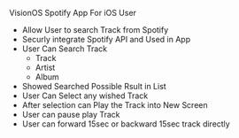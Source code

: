 VisionOS Spotify App For iOS User
  - Allow User to search Track from Spotify
  - Securly integrate Spotify API and Used in App
  - User Can Search Track
     - Track
     - Artist
     - Album
  - Showed Searched Possible Rsult in List
  - User Can Select any wished Track
  - After selection can Play the Track into New Screen
  - User can pause play Track
  - User can forward 15sec or backward 15sec track directly
